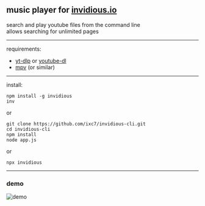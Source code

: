 
## music player for [invidious.io](https://invidious.io)

search and play youtube files from the command line  
allows searching for unlimited pages

---

requirements:
+ [yt-dlp](https://github.com/yt-dlp/yt-dlp) or [youtube-dl](https://github.com/ytdl-org/youtube-dl/)
+ [mpv](https://github.com/mpv-player/mpv) (or similar)

---

install:

```
npm install -g invidious
inv
```

or

```
git clone https://github.com/ixc7/invidious-cli.git
cd invidious-cli
npm install
node app.js
```

or 

```
npx invidious
```

---

### demo

![demo](https://github.com/ixc7/invidious-cli/raw/master/demo.gif)
